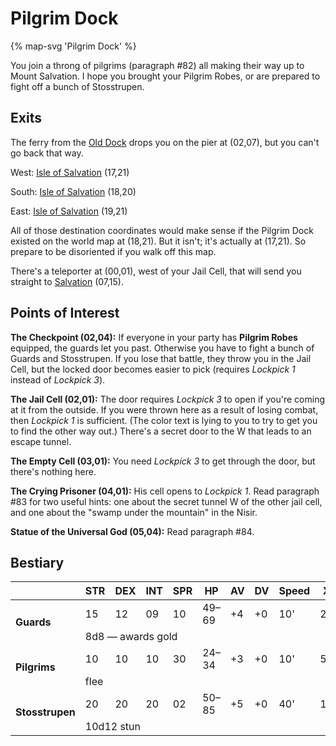 # Pilgrim Dock

{% map-svg 'Pilgrim Dock' %}

You join a throng of pilgrims (paragraph #82) all making their way up to Mount Salvation. I hope you brought your Pilgrim Robes, or are prepared to fight off a bunch of Stosstrupen.

## Exits

The ferry from the [Old Dock](/dragon-wars/maps/old-dock) drops you on the pier at (02,07), but you can't go back that way.

West: [Isle of Salvation](/dragon-wars/maps/dilmun) (17,21)

South: [Isle of Salvation](/dragon-wars/maps/dilmun) (18,20)

East: [Isle of Salvation](/dragon-wars/maps/dilmun) (19,21)

All of those destination coordinates would make sense if the Pilgrim Dock existed on the world map at (18,21). But it isn't; it's actually at (17,21). So prepare to be disoriented if you walk off this map.

There's a teleporter at (00,01), west of your Jail Cell, that will send you straight to [Salvation](/dragon-wars/maps/salvation) (07,15).

## Points of Interest

**The Checkpoint (02,04):** If everyone in your party has **Pilgrim Robes** equipped, the guards let you past. Otherwise you have to fight a bunch of Guards and Stosstrupen. If you lose that battle, they throw you in the Jail Cell, but the locked door becomes easier to pick (requires *Lockpick 1* instead of *Lockpick 3*).

**The Jail Cell (02,01):** The door requires *Lockpick 3* to open if you're coming at it from the outside. If you were thrown here as a result of losing combat, then *Lockpick 1* is sufficient. (The color text is lying to you to try to get you to find the other way out.) There's a secret door to the W that leads to an escape tunnel.

**The Empty Cell (03,01):** You need *Lockpick 3* to get through the door, but there's nothing here.

**The Crying Prisoner (04,01):** His cell opens to *Lockpick 1*. Read paragraph #83 for two useful hints: one about the secret tunnel W of the other jail cell, and one about the "swamp under the mountain" in the Nisir.

**Statue of the Universal God (05,04):** Read paragraph #84.

## Bestiary

<table>
  <thead>
    <tr>
      <th></th>
      <th>STR</th>
      <th>DEX</th>
      <th>INT</th>
      <th>SPR</th>
      <th>HP</th>
      <th>AV</th>
      <th>DV</th>
      <th>Speed</th>
      <th>XP</th>
    </tr>
  </thead>
  <tbody>
    <tr>
      <td rowspan=2><b>Guards</b></td>
      <td class="c">15</td>
      <td class="c">12</td>
      <td class="c">09</td>
      <td class="c">10</td>
      <td class="c">49&ndash;69</td>
      <td class="c">+4</td>
      <td class="c">+0</td>
      <td class="c">10'</td>
      <td class="c">220</td>
    </tr><tr>
      <td colspan=9>8d8 — awards gold</td>
    </tr><tr>
      <td rowspan=2><b>Pilgrims</b></td>
      <td class="c">10</td>
      <td class="c">10</td>
      <td class="c">10</td>
      <td class="c">30</td>
      <td class="c">24&ndash;34</td>
      <td class="c">+3</td>
      <td class="c">+0</td>
      <td class="c">10'</td>
      <td class="c">50</td>
    </tr><tr>
      <td colspan=9>flee</td>
    </tr><tr>
      <td rowspan=2><b>Stosstrupen</b></td>
      <td class="c">20</td>
      <td class="c">20</td>
      <td class="c">20</td>
      <td class="c">02</td>
      <td class="c">50&ndash;85</td>
      <td class="c">+5</td>
      <td class="c">+0</td>
      <td class="c">40'</td>
      <td class="c">180</td>
    </tr><tr>
      <td colspan=9>10d12 stun</td>
    </tr>
  </tbody>
</table>
